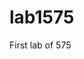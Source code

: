 # lab1575
First lab of 575
<!DOCTYPE html>
<html lang="en">
   <head>
<title>leaflet-lab</title>
<meta charset="utf-8">
<meta name="viewport" content="width=device-width, initial-scale=1.0">
<link rel="shortcut icon" type="image/x-icon" href="docs/images/favicon.ico">
<link rel="stylesheet" href="https://unpkg.com/leaflet@1.3.1/dist/leaflet.css" integrity="sha512-Rksm5RenBEKSKFjgI3a41vrjkw4EVPlJ3+OiI65vTjIdo9brlAacEuKOiQ5OFh7cOI1bkDwLqdLw3Zg0cRJAAQ==" crossorigin="">
<script src="https://unpkg.com/leaflet@1.3.1/dist/leaflet.js" integrity="sha512-/Nsx9X4HebavoBvEBuyp3I7od5tA0UzAxs+j83KgC8PU0kgB4XiK4Lfe4y4cgBtaRJQEIFCW+oC506aPT2L1zw==" crossorigin=""></script>
       <script src="https://ajax.googleapis.com/ajax/libs/jquery/3.3.1/jquery.min.js"></script>
       <script type='text/javascript' src="js/Murders.js"></script>
        <div id="map"></div>
    <div id="panel"></div>
<style type="text/css">
  #map {
    width: 1024px;
    height: 512px;
    margin: auto;
  }
]</style>
</head>
<body>
  <div id='map'></div>
<script type="text/javascript">
  createMap();
    function createLegend(map, attributes){
    var LegendControl = L.Control.extend({
        options: {
            position: 'bottomleft'
        },
        onAdd: function (map) {
            // create the control container with a particular class name
            var container = L.DomUtil.create('div', 'legend-control-container');
    map.addControl(new LegendControl());
};
function createMap(){
   //1.create the map
   var map = L.map('map', {
       center: [50, -100],
       zoom: 3
   });
    
//add OSM base tilelayer
   L.tileLayer('http://{s}.tile.openstreetmap.org/{z}/{x}/{y}.png', {
       attribution: '&copy; <a href="http://www.openstreetmap.org/copyright">OpenStreetMap contributors</a>'
   }).addTo(map);
   //call getData function
   getData(map);
};
//function to retrieve the data and place it on the map
function createPropSymbols(data, map){
   //2.load the data
   $.ajax("Murders.geojson", {
       dataType: "json",
       success: function(response){
           //2. pt2 create the Leaflet GeoJSON layer and add it to the map
           L.geoJson(response).addTo(map);
           //3.create and add markers to map
           //4.make them proportional
           var geojsonMarkerOptions = {
    radius: 8,
    fillColor: "#ff7800",
    color: "#3388ff",
    weight: 1,
    opacity: 1,
    fillOpacity: 0.8
};
          function getData(map){
    //load the data
    $.ajax("Murders.geojson", {
        dataType: "json",
        success: function(response){
            createPropSymbols(response, map);
        }
    });
};
function createPropSymbols(data, map){
    //4. pt 2 Determine which attribute to visualize with proportional symbols
    var attribute = "Death_2000";
    L.geoJson(data, {
        pointToLayer: function (feature, latlng) {
            //Step 5: For each feature, determine its value for the selected attribute
            var attValue = Number(feature.properties[attribute]);
            console.log(feature.properties, attValue);
            
            return L.circleMarker(latlng, geojsonMarkerOptions);
        }
    }).addTo(map);
L.geoJson(response,{
    pointToLayer: function (feature, latlng){
        return L.circleMarker(latlng, geojsonMarkerOptions);
    }
}).addTo(map);
       }
   });
};function calcPropRadius(attValue) {
    //scale factor to adjust symbol size evenly
    var scaleFactor = 50;
    //area based on attribute value and scale factor
    var area = attValue * scaleFactor;
    //radius calculated based on area
    var radius = Math.sqrt(area/Math.PI);
    return radius;
};
    L.geoJson(data, {
        pointToLayer: function (feature, latlng) {
            //5. determine its value  for each feature for the selected attribute
            var attValue = Number(feature.properties[attribute]);
            //6. Give each feature's circle marker a radius based on its attribute value
            geojsonMarkerOptions.radius = calcPropRadius(attValue);
            return L.circleMarker(latlng, geojsonMarkerOptions);
        }
    }).addTo(map);
};
    //make the markers have popups
function onEachFeature(feautre, layer) {
    var popupContent = ""
    if (feature.properties) {
        for (var property in feature.properites){
            popupContent += "<p>" + property + ":" + feature.properties[property] + "</p>";
        }
            layer.bindPopup(popupContent);
    };
};
    var layer = L.marker(latlng, {
        title: feature.properties.State
    });
           function getData(map){
   //load the data
   $.ajax("Murders.geojson", {
       dataType: "json",
       success: function(response){
           L.geoJson(response, { onEachFeature: onEachFeature}).addTo(map);
  
//1. Create new sequence controls
function createSequenceControls(map){
    //create range input element (slider)
    $('#panel').append('<input class="range-slider" type="range">');
};
//Import GeoJSON data
function getData(map){
    //load the data
    $.ajax("data/Murders.geojson", {
        dataType: "json",
        success: function(response){
            createPropSymbols(response, map);
            createSequenceControls(map);
  $('#panel').append('<input class="range-slider" type="range">');
  $('#panel').append('<button class="skip" id="reverse">Reverse</button>');
    $('#panel').append('<button class="skip" id="forward">Skip</button>');
    //set slider attributes
    $('.range-slider').attr({
        max: 6,
        min: 0,
        value: 0,
        step: 1
        
    });
        }
    });
};
    //5th operator filter
           
          var someFeatures = [{
    "type": "Feature",
    "properties": {
        "name": "Alabama",
        "show_on_map": true
    },
    "geometry": {
        "type": "Point",
        "coordinates": [-86.8403091,
          32.7665062]
    }
}, {
    "type": "Feature",
    "properties": {
        "name": "Alabama",
        "show_on_map": false
    },
    "geometry": {
        "type": "Point",
        "coordinates": [-86.8403091,
          32.7665062]
    }
}];
L.geoJSON(someFeatures, {
    filter: function(feature, layer) {
        return feature.properties.show_on_map;
    }
}).addTo(map); 
           function createLegend(map, attributes){
    var LegendControl = L.Control.extend({
        options: {
            position: 'bottomleft'
        },
        onAdd: function (map) {
            // create the control container with a particular class name
            var container = L.DomUtil.create('div', 'legend-control-container');
            //PUT YOUR SCRIPT TO CREATE THE TEMPORAL LEGEND HERE
            return container;
        }
    });
    map.addControl(new LegendControl());
};
    $(document).ready(createMap);
</script>
</body>
</html>

